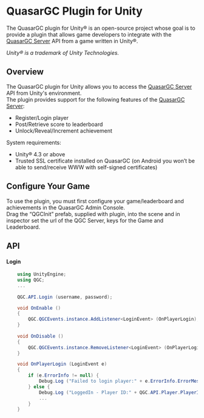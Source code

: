 # QuasarGC Plugin for Unity

The QuasarGC plugin for Unity&reg; is an open-source project whose goal
is to provide a plugin that allows game developers to integrate with
the [QuasarGC Server](https://github.com/Liviuss76/QuasarGC) API from a game written in Unity&reg;.  

_Unity&reg; is a trademark of Unity Technologies._  

## Overview


The QuasarGC plugin for Unity allows you to access the [QuasarGC Server](https://github.com/Liviuss76/QuasarGC) API from Unity's environment.  
The plugin provides support for the following features of the [QuasarGC Server](https://github.com/Liviuss76/QuasarGC):  

* Register/Login player  
* Post/Retrieve score to leaderboard  
* Unlock/Reveal/Increment achievement  

System requirements:  
* Unity&reg; 4.3 or above  
* Trusted SSL certificate installed on QuasarGC (on Android you won’t be able to send/receive WWW with self-signed certificates)


## Configure Your Game

To use the plugin, you must first configure your game/leaderboard and achievements in the 
QuasarGC Admin Console.  
Drag the “QGCInit” prefab, supplied with plugin, into the scene and in inspector set the url of the QGC Server, keys for the Game and Leaderboard.  


## API

#### Login

```csharp
    using UnityEngine;
    using QGC;
    ...
    
	QGC.API.Login (username, password);

	void OnEnable ()
	{
		QGC.QGCEvents.instance.AddListener<LoginEvent> (OnPlayerLogin);			
	}
	
	void OnDisable ()
	{
		QGC.QGCEvents.instance.RemoveListener<LoginEvent> (OnPlayerLogin);	
	}

	void OnPlayerLogin (LoginEvent e)
	{
		if (e.ErrorInfo != null) {
			Debug.Log ("Failed to login player:" + e.ErrorInfo.ErrorMessage);
		} else {	
		 	Debug.Log ("LoggedIn - Player ID:" + QGC.API.Player.PlayerId );
			...
		}
	}
```


